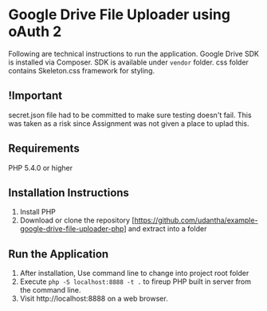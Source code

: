 # Google Drive File Uploader using oAuth 2
Following are technical instructions to run the application. Google Drive SDK is installed via Composer. SDK is available under `vendor` folder. css folder contains Skeleton.css framework for styling.

## !Important
secret.json file had to be committed to make sure testing doesn't fail. This was taken as a risk since Assignment was not given a place to uplad this.

## Requirements
PHP 5.4.0 or higher

## Installation Instructions
1. Install PHP
2. Download or clone the repository [https://github.com/udantha/example-google-drive-file-uploader-php] and extract into a folder

## Run the Application
1. After installation, Use command line to change into project root folder
2. Execute `php -S localhost:8888 -t .` to fireup PHP built in server from the command line.
3. Visit http://localhost:8888 on a web browser.